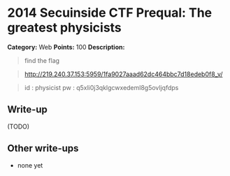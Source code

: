 # 2014 Secuinside CTF Prequal: The greatest physicists

**Category:** Web
**Points:** 100
**Description:** 

> find the flag

> http://219.240.37.153:5959/1fa9027aaad62dc464bbc7d18edeb0f8_v/

> id : physicist
> pw : q5xli0j3qklgcwxedeml8g5ovljqfdps

## Write-up

(TODO)

## Other write-ups

* none yet
